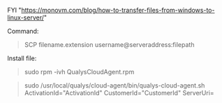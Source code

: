 FYI "https://monovm.com/blog/how-to-transfer-files-from-windows-to-linux-server/"

Command:

> SCP filename.extension username@serveraddress:filepath

Install file:
> sudo rpm -ivh QualysCloudAgent.rpm

> sudo /usr/local/qualys/cloud-agent/bin/qualys-cloud-agent.sh ActivationId="ActivationId" CustomerId="CustomerId" ServerUri=
